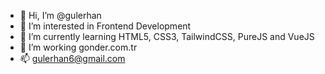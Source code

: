 - 👋 Hi, I’m @gulerhan
- 👀 I’m interested in Frontend Development
- 🌱 I’m currently learning HTML5, CSS3, TailwindCSS, PureJS and VueJS
- 💞️ I’m working gonder.com.tr
- 📫 gulerhan6@gmail.com

<!---
gulerhan/gulerhan is a ✨ special ✨ repository because its `README.md` (this file) appears on your GitHub profile.
You can click the Preview link to take a look at your changes.
--->
